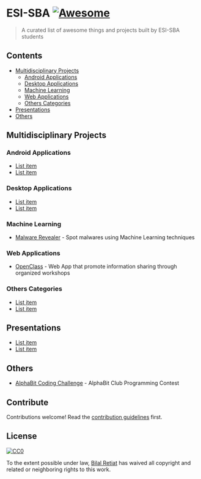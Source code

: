 # ESI-SBA [![Awesome](https://awesome.re/badge.svg)](https://awesome.re)

> A curated list of awesome things and projects built by ESI-SBA students


## Contents

- [Multidisciplinary Projects](#multidisciplinary-projects)
    - [Android Applications](#android-applications)
    - [Desktop Applications](#desktop-applications)
    - [Machine Learning](#machine-learning)
    - [Web Applications](#web-applications)
    - [Others Categories](#others-categories)
- [Presentations](#Presentations)
- [Others](#others)


## Multidisciplinary Projects

### Android Applications

- [List item](http://example.com)
- [List item](http://example.com)

### Desktop Applications

- [List item](http://example.com)
- [List item](http://example.com)

### Machine Learning

- [Malware Revealer](https://github.com/malware-revealer/malware-revealer) - Spot malwares using Machine Learning techniques

### Web Applications

- [OpenClass](https://github.com/youben11/open-class) - Web App that promote information sharing through organized workshops

### Others Categories

- [List item](http://example.com)
- [List item](http://example.com)


## Presentations

- [List item](http://example.com)
- [List item](http://example.com)


## Others

- [AlphaBit Coding Challenge](https://github.com/philomath213/alphabit-coding-challenge) - AlphaBit Club Programming Contest


## Contribute

Contributions welcome! Read the [contribution guidelines](contributing.md) first.


## License

[![CC0](https://mirrors.creativecommons.org/presskit/buttons/88x31/svg/cc-zero.svg)](https://creativecommons.org/publicdomain/zero/1.0)

To the extent possible under law, [Bilal Retiat](https://philomath213.github.io) has waived all copyright and
related or neighboring rights to this work.
